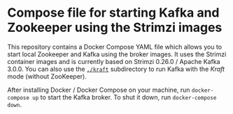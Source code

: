 # Compose file for starting Kafka and Zookeeper using the Strimzi images

This repository contains a Docker Compose YAML file which allows you to start local Zookeeper and Kafka using the broker images.
It uses the Strimzi container images and is currently based on Strimzi 0.26.0 / Apache Kafka 3.0.0.
You can also use the [`./kraft`](./kraft/) subdirectory to run Kafka with the _Kraft_ mode (without ZooKeeper).

After installing Docker / Docker Compose on your machine, run `docker-compose up` to start the Kafka broker. To shut it down, run `docker-compose down`.